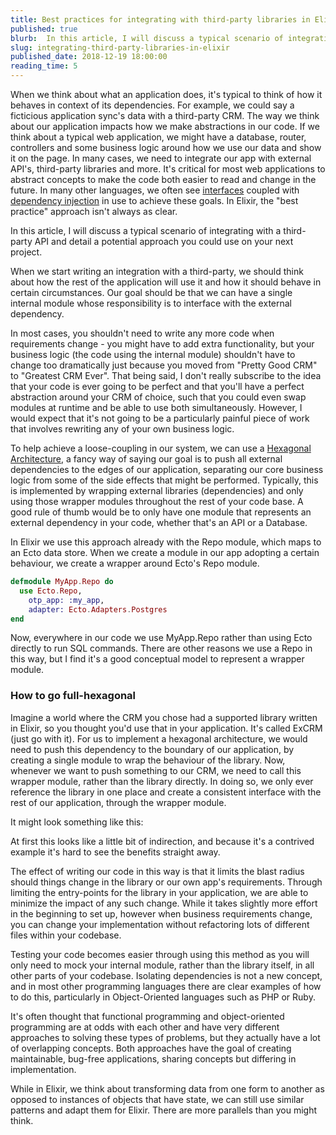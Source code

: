 ```yaml
---
title: Best practices for integrating with third-party libraries in Elixir 
published: true
blurb:  In this article, I will discuss a typical scenario of integrating with a third-party API and detail a potential approach you could use in your Elixir application.
slug: integrating-third-party-libraries-in-elixir
published_date: 2018-12-19 18:00:00
reading_time: 5
---
```

When we think about what an application does, it's typical to think of how it behaves in context of its dependencies. For example, we could say a ficticious application sync's data with a third-party CRM.
The way we think about our application impacts how we make abstractions in our code. If we think about a typical web application, we might have a database, router, controllers and some business logic around how we use our data and show it on the page. In many cases, we need to integrate our app with external API's, third-party libraries and more. 
It's critical for most web applications to abstract concepts to make the code both easier to read and change in the future.
In many other languages, we often see [interfaces](https://en.wikipedia.org/wiki/Interface_(computing)) coupled with [dependency injection](https://en.wikipedia.org/wiki/Dependency_injection) in use to achieve these goals. In Elixir, the "best practice" approach isn't always as clear.

In this article, I will discuss a typical scenario of integrating with a third-party API and detail a potential approach you could use on your next project.

When we start writing an integration with a third-party, we should think about how the rest of the application will use it and how it should behave in certain circumstances. Our goal should be that we can have a single internal module whose responsibility is to interface with the external dependency.

In most cases, you shouldn't need to write any more code when requirements change - you might have to add extra functionality, but your business logic (the code using the internal module) shouldn't have to change too dramatically just because you moved from "Pretty Good CRM" to "Greatest CRM Ever".
That being said, I don't really subscribe to the idea that your code is ever going to be perfect and that you'll have a perfect abstraction around your CRM of choice, such that you could even swap modules at runtime and be able to use both simultaneously. However, I would expect that it's not going to be a particularly painful piece of work that involves rewriting any of your own business logic.

To help achieve a loose-coupling in our system, we can use a [Hexagonal Architecture](https://fideloper.com/hexagonal-architecture), a fancy way of saying our goal is to push all external dependencies to the edges of our application, separating our core business logic from some of the side effects that might be performed. Typically, this is implemented by wrapping external libraries (dependencies) and only using those wrapper modules throughout the rest of your code base. A good rule of thumb would be to only have one module that represents an external dependency in your code, whether that's an API or a Database.

In Elixir we use this approach already with the Repo module, which maps to an Ecto data store. When we create a module in our app adopting a certain behaviour, we create a wrapper around Ecto's Repo module.
```elixir
defmodule MyApp.Repo do
  use Ecto.Repo,
    otp_app: :my_app,
    adapter: Ecto.Adapters.Postgres
end
``` 
Now, everywhere in our code we use MyApp.Repo rather than using Ecto directly to run SQL commands. There are other reasons we use a Repo in this way, but I find it's a good conceptual model to represent a wrapper module.

### How to go full-hexagonal

Imagine a world where the CRM you chose had a supported library written in Elixir, so you thought you'd use that in your application. It's called ExCRM (just go with it). For us to implement a hexagonal architecture, we would need to push this dependency to the boundary of our application, by creating a single module to wrap the behaviour of the library. Now, whenever we want to push something to our CRM, we need to call this wrapper module, rather than the library directly. In doing so, we only ever reference the library in one place and create a consistent interface with the rest of our application, through the wrapper module.

It might look something like this: 

<script src="https://gist.github.com/jackmarchant/6f2b3b5137caa70098ddcdcd0862b004.js"></script>

At first this looks like a little bit of indirection, and because it's a contrived example it's hard to see the benefits straight away. 

The effect of writing our code in this way is that it limits the blast radius should things change in the library or our own app's requirements. Through limiting the entry-points for the library in your application, we are able to minimize the impact of any such change. While it takes slightly more effort in the beginning to set up, however when business requirements change, you can change your implementation without refactoring lots of different files within your codebase.

Testing your code becomes easier through using this method as you will only need to mock your internal module, rather than the library itself, in all other parts of your codebase.
Isolating dependencies is not a new concept, and in most other programming languages there are clear examples of how to do this, particularly in Object-Oriented languages such as PHP or Ruby.

It's often thought that functional programming and object-oriented programming are at odds with each other and have very different approaches to solving these types of problems, but they actually have a lot of overlapping concepts. Both approaches have the goal of creating maintainable, bug-free applications, sharing concepts but differing in implementation. 

While in Elixir, we think about transforming data from one form to another as opposed to instances of objects that have state, we can still use similar patterns and adapt them for Elixir. There are more parallels than you might think. 
